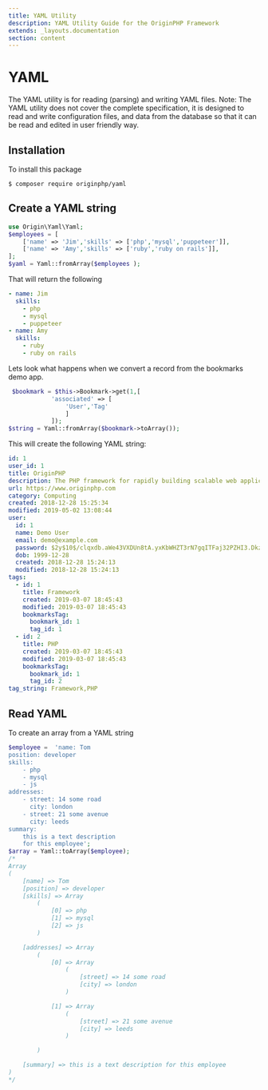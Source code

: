 ```yaml
---
title: YAML Utility
description: YAML Utility Guide for the OriginPHP Framework
extends: _layouts.documentation
section: content
---
```

# YAML

The YAML utility is for reading (parsing) and writing YAML files. Note: The YAML utility does not cover the complete specification, it is designed to read and write configuration files, and data from the database so that it can be read and edited in user friendly way.

## Installation

To install this package

```linux
$ composer require originphp/yaml
```

## Create a YAML string

```php
use Origin\Yaml\Yaml;
$employees = [
    ['name' => 'Jim','skills' => ['php','mysql','puppeteer']],
    ['name' => 'Amy','skills' => ['ruby','ruby on rails']],
];
$yaml = Yaml::fromArray($employees );
```

That will return the following

```yaml
- name: Jim
  skills:
    - php
    - mysql
    - puppeteer
- name: Amy
  skills:
    - ruby
    - ruby on rails
```

Lets look what happens when we convert a record from the bookmarks demo app.

```php
 $bookmark = $this->Bookmark->get(1,[
            'associated' => [
                'User','Tag'
                ]
            ]);
$string = Yaml::fromArray($bookmark->toArray()); 

```

This will create the following YAML string:

```yaml
id: 1
user_id: 1
title: OriginPHP
description: The PHP framework for rapidly building scalable web applications.
url: https://www.originphp.com
category: Computing
created: 2018-12-28 15:25:34
modified: 2019-05-02 13:08:44
user: 
  id: 1
  name: Demo User
  email: demo@example.com
  password: $2y$10$/clqxdb.aWe43VXDUn8tA.yxKbWHZT3rN7gqITFaj32PZHI3.DkzW
  dob: 1999-12-28
  created: 2018-12-28 15:24:13
  modified: 2018-12-28 15:24:13
tags: 
  - id: 1
    title: Framework
    created: 2019-03-07 18:45:43
    modified: 2019-03-07 18:45:43
    bookmarksTag: 
      bookmark_id: 1
      tag_id: 1
  - id: 2
    title: PHP
    created: 2019-03-07 18:45:43
    modified: 2019-03-07 18:45:43
    bookmarksTag: 
      bookmark_id: 1
      tag_id: 2
tag_string: Framework,PHP
```

## Read YAML

To create an array from a YAML string

```php
$employee =  'name: Tom
position: developer
skills:
    - php
    - mysql
    - js
addresses:
    - street: 14 some road
      city: london
    - street: 21 some avenue
      city: leeds
summary:
    this is a text description
    for this employee';
$array = Yaml::toArray($employee);
/*
Array
(
    [name] => Tom
    [position] => developer
    [skills] => Array
        (
            [0] => php
            [1] => mysql
            [2] => js
        )

    [addresses] => Array
        (
            [0] => Array
                (
                    [street] => 14 some road
                    [city] => london
                )

            [1] => Array
                (
                    [street] => 21 some avenue
                    [city] => leeds
                )

        )

    [summary] => this is a text description for this employee
)
*/
```
